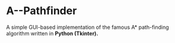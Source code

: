 # A--Pathfinder
A simple GUI-based implementation of the famous A* path-finding algorithm written in **Python (Tkinter).**
